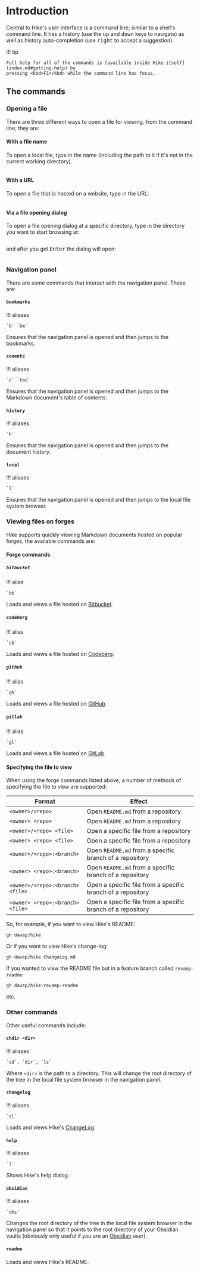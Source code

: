 # Introduction

Central to Hike's user interface is a command line; similar to a shell's
command line. It has a history (use the <kbd>up</kbd> and <kbd>down</kbd>
keys to navigate) as well as history auto-completion (use <kbd>right</kbd>
to accept a suggestion).

!!! tip

    Full help for all of the commands is [available inside Hike itself](index.md#getting-help) by
    pressing <kbd>F1</kbd> while the command line has focus.

## The commands

### Opening a file

There are three different ways to open a file for viewing, from the command
line; they are:

#### With a file name

To open a local file, type in the name (including the path to it if it's not
in the current working directory).

```{.textual path="docs/screenshots/basic_app.py" title="Entering a file's location" lines=25 columns=80 press="~,/,m,y,a,p,p,/,R,E,A,D,M,E,.,m,d"}
```

#### With a URL

To open a file that is hosted on a website, type in the URL:

```{.textual path="docs/screenshots/basic_app.py" title="Entering a URL to view" lines=25 columns=80 press="h,t,t,p,s,:,/,/,r,a,w,.,g,i,t,h,u,b,u,s,e,r,c,o,n,t,e,n,t,.,c,o,m,/,d,a,v,e,p,/,2,b,i,t,.,e,l,/,r,e,f,s,/,h,e,a,d,s,/,m,a,i,n,/,R,E,A,D,M,E,.,m,d"}
```

#### Via a file opening dialog

To open a file opening dialog at a specific directory, type in the directory
you want to start browsing at:

```{.textual path="docs/screenshots/basic_app.py" title="Entering a directory to browse" lines=25 columns=80 press="~,/,d,e,v,e,l,o,p,/,p,y,t,h,o,n,/,h,i,k,e,/,d,o,c,s,/,s,o,u,r,c,e"}
```

and after you get <kbd>Enter</kbd> the dialog will open:

```{.textual path="docs/screenshots/basic_app.py" title="Browsing for a file to open" lines=40 columns=120 press="~,/,d,e,v,e,l,o,p,/,p,y,t,h,o,n,/,h,i,k,e,/,d,o,c,s,/,s,o,u,r,c,e,enter"}
```

### Navigation panel

There are some commands that interact with the navigation panel. These are:

#### `bookmarks`

!!! aliases

    `b` `bm`

Ensures that the navigation panel is opened and then jumps to the bookmarks.

#### `conents`

!!! aliases

    `c` `toc`

Ensures that the navigation panel is opened and then jumps to the Markdown
document's table of contents.

#### `history`

!!! aliases

    `h`

Ensures that the navigation panel is opened and then jumps to the document
history.

#### `local`

!!! aliases

    `l`

Ensures that the navigation panel is opened and then jumps to the local file
system browser.

### Viewing files on forges

Hike supports quickly viewing Markdown documents hosted on popular forges, the available commands are:

#### Forge commands

##### `bitbucket`

!!! alias

    `bb`

Loads and views a file hosted on [Bitbucket](https://bitbucket.org/).

##### `codeberg`

!!! alias

    `cb`

Loads and views a file hosted on [Codeberg](https://codeberg.org/).

##### `github`

!!! alias

    `gh`

Loads and views a file hosted on [GitHub](https://github.com/).

##### `gitlab`

!!! alias

    `gl`

Loads and views a file hosted on [GitLab](https://gitlab.com/).

#### Specifying the file to view

When using the forge commands listed above, a number of methods of
specifying the file to view are supported:

| Format                           | Effect                                                      |
|----------------------------------|-------------------------------------------------------------|
| `<owner>/<repo>`                 | Open `README.md` from a repository                          |
| `<owner> <repo>`                 | Open `README.md` from a repository                          |
| `<owner>/<repo> <file>`          | Open a specific file from a repository                      |
| `<owner> <repo> <file>`          | Open a specific file from a repository                      |
| `<owner>/<repo>:<branch>`        | Open `README.md` from a specific branch of a repository     |
| `<owner> <repo>:<branch>`        | Open `README.md` from a specific branch of a repository     |
| `<owner>/<repo>:<branch> <file>` | Open a specific file from a specific branch of a repository |
| `<owner> <repo>:<branch> <file>` | Open a specific file from a specific branch of a repository |

So, for example, if you want to view Hike's README:

```
gh davep/hike
```

Or if you want to view Hike's change-log:

```
gh davep/hike ChangeLog.md
```

If you wanted to view the README file but in a feature branch called `revamp-readme`:

```
gh davep/hike:revamp-readme
```

etc.

### Other commands

Other useful commands include:

#### `chdir <dir>`

!!! aliases

    `cd`, `dir`, `ls`

Where `<dir>` is the path to a directory. This will change the root
directory of the tree in the local file system browser in the navigation
panel.

#### `changelog`

!!! aliases

    `cl`

Loads and views Hike's [ChangeLog](changelog.md).

#### `help`

!!! aliases

    `?`

Shows Hike's help dialog.

#### `obsidian`

!!! aliases

    `obs`

Changes the root directory of the tree in the local file system browser in
the navigation panel so that it points to the root directory of your
Obsidian vaults (obviously only useful if you are an
[Obsidian](https://obsidian.md/) user).

#### `readme`

Loads and views Hike's README.

[//]: # (commands.md ends here)
